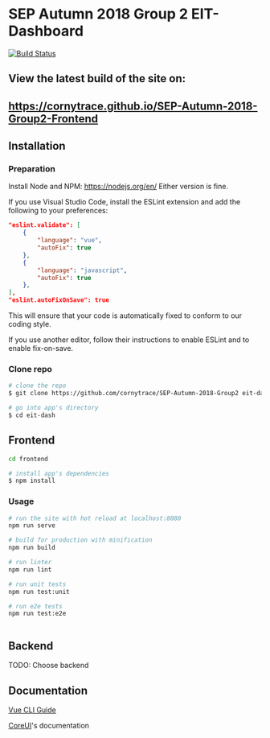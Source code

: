 # SEP Autumn 2018 Group 2 EIT-Dashboard

[![Build Status](https://travis-ci.com/cornytrace/SEP-Autumn-2018-Group2-Frontend.svg?token=ksRe83PxhypHvSJboCmE&branch=master)](https://travis-ci.com/cornytrace/SEP-Autumn-2018-Group2-Frontend)

## View the latest build of the site on:
## https://cornytrace.github.io/SEP-Autumn-2018-Group2-Frontend

## Installation

### Preparation

Install Node and NPM: https://nodejs.org/en/
Either version is fine.

If you use Visual Studio Code, install the ESLint extension and add the following to your preferences:

``` json
"eslint.validate": [
    {
        "language": "vue",
        "autoFix": true
    },
    {
        "language": "javascript",
        "autoFix": true
    },
],
"eslint.autoFixOnSave": true
```  

This will ensure that your code is automatically fixed to conform to our coding style.

If you use another editor, follow their instructions to enable ESLint and to enable fix-on-save.

### Clone repo

``` bash
# clone the repo
$ git clone https://github.com/cornytrace/SEP-Autumn-2018-Group2 eit-dash

# go into app's directory
$ cd eit-dash

```

## Frontend

``` bash
cd frontend

# install app's dependencies
$ npm install
```

### Usage

``` bash
# run the site with hot reload at localhost:8080
npm run serve

# build for production with minification
npm run build

# run linter
npm run lint

# run unit tests
npm run test:unit

# run e2e tests
npm run test:e2e



```

## Backend

TODO: Choose backend

## Documentation

[Vue CLI Guide](https://cli.vuejs.org/guide/)

[CoreUI](http://coreui.io/)'s documentation
